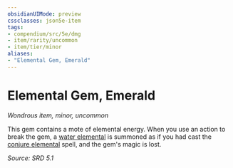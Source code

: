 ```yaml
---
obsidianUIMode: preview
cssclasses: json5e-item
tags:
- compendium/src/5e/dmg
- item/rarity/uncommon
- item/tier/minor
aliases: 
- "Elemental Gem, Emerald"
---
```

# Elemental Gem, Emerald
*Wondrous item, minor, uncommon*  


This gem contains a mote of elemental energy. When you use an action to break the gem, a [water elemental](compendium/bestiary/elemental/water-elemental.md) is summoned as if you had cast the [conjure elemental](compendium/spells/conjure-elemental.md) spell, and the gem's magic is lost.

*Source: SRD 5.1*